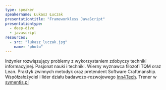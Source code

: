 ```yaml
---
type: speaker
speakername: Łukasz Łuczak
presentationtitle: "Frameworkless JavaScript"
presentationtype: 
  - deep-dive
  - javascript
resources:
  - src: "lukasz_luczak.jpg"
    name: "photo"
---
```


Inżynier rozwiązujący problemy z wykorzystaniem zdobyczy techniki informacyjnej. Pasjonat nauki i techniki. Wierny wyznawca filozofi TQM oraz Lean. Praktyk zwinnych metodyk oraz pretendent Software Craftmanship.
Współzałożyciel i lider działu badawczo-rozwojowego <a href="https://inn4.tech/">Inn4Tech</a>. Trener w <a href="http://symentis.pl/">symentis.pl</a>